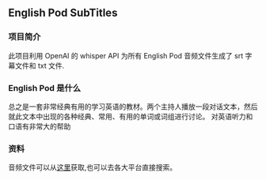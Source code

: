 ## English Pod SubTitles

### 项目简介
此项目利用 OpenAI 的 whisper API 为所有 English Pod 音频文件生成了 srt 字幕文件和 txt 文件.

### English Pod 是什么
总之是一套非常经典有用的学习英语的教材。两个主持人播放一段对话文本，然后就此文本中出现的各种经典、常用、有用的单词或词组进行讨论。
对英语听力和口语有非常大的帮助

### 资料
音频文件可以从[这里]("https://archive.org/details/englishpod_all")获取,也可以去各大平台直接搜索。